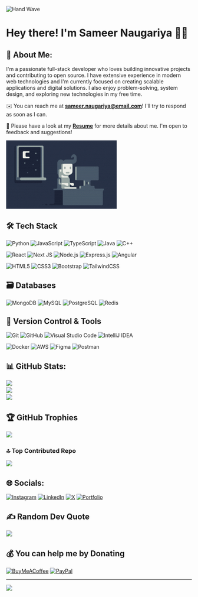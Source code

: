 ![Hand Wave](https://github.com/sameernaug/sameernaug/blob/main/assets/Hand%20Wave.gif)

# Hey there! I'm Sameer Naugariya 👨‍💻

## 💫 About Me:

I'm a passionate full-stack developer who loves building innovative projects and contributing to open source. I have extensive experience in modern web technologies and I'm currently focused on creating scalable applications and digital solutions. I also enjoy problem-solving, system design, and exploring new technologies in my free time.

✉️  You can reach me at **[sameer.naugariya@email.com](mailto:sameer.naugariya@email.com)**! I'll try to respond as soon as I can.

📄  Please have a look at my **[Resume](https://drive.google.com/file/d/YOUR_RESUME_ID/view?usp=sharing)** for more details about me. I'm open to feedback and suggestions!

![Night Coding](https://raw.githubusercontent.com/AVS1508/AVS1508/master/assets/Night-Coding.gif)

## 🛠 Tech Stack

![Python](https://img.shields.io/badge/python-3670A0?style=for-the-badge&logo=python&logoColor=ffdd54) ![JavaScript](https://img.shields.io/badge/javascript-%23323330.svg?style=for-the-badge&logo=javascript&logoColor=%23F7DF1E) ![TypeScript](https://img.shields.io/badge/typescript-%23007ACC.svg?style=for-the-badge&logo=typescript&logoColor=white) ![Java](https://img.shields.io/badge/java-%23ED8B00.svg?style=for-the-badge&logo=java&logoColor=white) ![C++](https://img.shields.io/badge/c++-%2300599C.svg?style=for-the-badge&logo=c%2B%2B&logoColor=white)

![React](https://img.shields.io/badge/react-%2320232a.svg?style=for-the-badge&logo=react&logoColor=%2361DAFB) ![Next JS](https://img.shields.io/badge/Next-black?style=for-the-badge&logo=next.js&logoColor=white) ![Node.js](https://img.shields.io/badge/node.js-6DA55F?style=for-the-badge&logo=node.js&logoColor=white) ![Express.js](https://img.shields.io/badge/express.js-%23404d59.svg?style=for-the-badge&logo=express&logoColor=%2361DAFB) ![Angular](https://img.shields.io/badge/angular-%23DD0031.svg?style=for-the-badge&logo=angular&logoColor=white)

![HTML5](https://img.shields.io/badge/html5-%23E34F26.svg?style=for-the-badge&logo=html5&logoColor=white) ![CSS3](https://img.shields.io/badge/css3-%231572B6.svg?style=for-the-badge&logo=css3&logoColor=white) ![Bootstrap](https://img.shields.io/badge/bootstrap-%23563D7C.svg?style=for-the-badge&logo=bootstrap&logoColor=white) ![TailwindCSS](https://img.shields.io/badge/tailwindcss-%2338B2AC.svg?style=for-the-badge&logo=tailwind-css&logoColor=white)

## 🗃 Databases

![MongoDB](https://img.shields.io/badge/MongoDB-%234ea94b.svg?style=for-the-badge&logo=mongodb&logoColor=white) ![MySQL](https://img.shields.io/badge/mysql-%2300f.svg?style=for-the-badge&logo=mysql&logoColor=white) ![PostgreSQL](https://img.shields.io/badge/postgresql-%23316192.svg?style=for-the-badge&logo=postgresql&logoColor=white) ![Redis](https://img.shields.io/badge/redis-%23DD0031.svg?style=for-the-badge&logo=redis&logoColor=white)

## 🧰 Version Control & Tools

![Git](https://img.shields.io/badge/git-%23F05033.svg?style=for-the-badge&logo=git&logoColor=white) ![GitHub](https://img.shields.io/badge/github-%23121011.svg?style=for-the-badge&logo=github&logoColor=white) ![Visual Studio Code](https://img.shields.io/badge/Visual%20Studio%20Code-0078d4.svg?style=for-the-badge&logo=visual-studio-code&logoColor=white) ![IntelliJ IDEA](https://img.shields.io/badge/IntelliJIDEA-000000.svg?style=for-the-badge&logo=intellij-idea&logoColor=white)

![Docker](https://img.shields.io/badge/docker-%230db7ed.svg?style=for-the-badge&logo=docker&logoColor=white) ![AWS](https://img.shields.io/badge/AWS-%23FF9900.svg?style=for-the-badge&logo=amazon-aws&logoColor=white) ![Figma](https://img.shields.io/badge/figma-%23F24E1E.svg?style=for-the-badge&logo=figma&logoColor=white) ![Postman](https://img.shields.io/badge/Postman-FF6C37?style=for-the-badge&logo=postman&logoColor=white)

## 📊 GitHub Stats:

![](https://github-readme-stats.vercel.app/api?username=sameernaug&theme=dark&hide_border=false&include_all_commits=false&count_private=false)<br/>
![](https://github-readme-streak-stats.herokuapp.com/?user=sameernaug&theme=dark&hide_border=false)<br/>
![](https://github-readme-stats.vercel.app/api/top-langs/?username=sameernaug&theme=dark&hide_border=false&include_all_commits=false&count_private=false&layout=compact)

## 🏆 GitHub Trophies
![](https://github-profile-trophy.vercel.app/?username=sameernaug&theme=radical&no-frame=false&no-bg=true&margin-w=4)

### 🔝 Top Contributed Repo
![](https://github-contributor-stats.vercel.app/api?username=sameernaug&limit=5&theme=dark&combine_all_yearly_contributions=true)

## 🌐 Socials:
[![Instagram](https://img.shields.io/badge/Instagram-%23E4405F.svg?logo=Instagram&logoColor=white)](https://instagram.com/sameer.naugariya) [![LinkedIn](https://img.shields.io/badge/LinkedIn-%230077B5.svg?logo=linkedin&logoColor=white)](https://linkedin.com/in/sameer-naugariya) [![X](https://img.shields.io/badge/X-black.svg?logo=X&logoColor=white)](https://x.com/sameer_naugariya) [![Portfolio](https://img.shields.io/badge/Portfolio-%23000000.svg?style=for-the-badge&logo=firefox&logoColor=#FF7139)](https://sameer-naugariya-portfolio.com)

## ✍️ Random Dev Quote
![](https://quotes-github-readme.vercel.app/api?type=horizontal&theme=radical)

## 💰 You can help me by Donating
[![BuyMeACoffee](https://img.shields.io/badge/Buy%20Me%20a%20Coffee-ffdd00?style=for-the-badge&logo=buy-me-a-coffee&logoColor=black)](https://buymeacoffee.com/sameernaugariya) [![PayPal](https://img.shields.io/badge/PayPal-00457C?style=for-the-badge&logo=paypal&logoColor=white)](https://paypal.me/sameernaugariya)

---
[![](https://visitcount.itsvg.in/api?id=sameernaug&icon=0&color=0)](https://visitcount.itsvg.in)

<!-- Proudly created with GPRM ( https://gprm.itsvg.in ) -->
